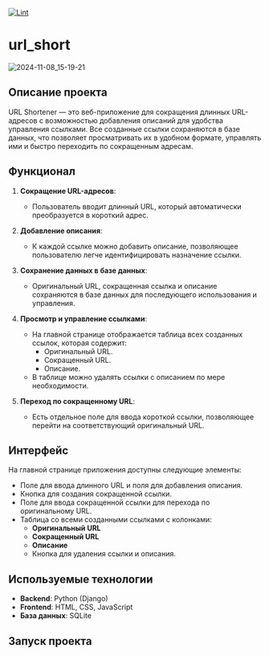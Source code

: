 [![Lint](https://github.com/Krd2024/url_short/actions/workflows/lint.yml/badge.svg)](https://github.com/Krd2024/url_short/actions/workflows/lint.yml)
# url_short

![2024-11-08_15-19-21](https://github.com/user-attachments/assets/b25061de-54a8-4cff-989f-46815079006b)

## Описание проекта

URL Shortener — это веб-приложение для сокращения длинных URL-адресов с возможностью добавления описаний для удобства управления ссылками. Все созданные ссылки сохраняются в базе данных, что позволяет просматривать их в удобном формате, управлять ими и быстро переходить по сокращенным адресам.

## Функционал

1. **Сокращение URL-адресов**:
   - Пользователь вводит длинный URL, который автоматически преобразуется в короткий адрес.

2. **Добавление описания**:
   - К каждой ссылке можно добавить описание, позволяющее пользователю легче идентифицировать назначение ссылки.

3. **Сохранение данных в базе данных**:
   - Оригинальный URL, сокращенная ссылка и описание сохраняются в базе данных для последующего использования и управления.

4. **Просмотр и управление ссылками**:
   - На главной странице отображается таблица всех созданных ссылок, которая содержит:
     - Оригинальный URL.
     - Сокращенный URL.
     - Описание.
   - В таблице можно удалять ссылки с описанием по мере необходимости.

5. **Переход по сокращенному URL**:
   - Есть отдельное поле для ввода короткой ссылки, позволяющее перейти на соответствующий оригинальный URL.

## Интерфейс

На главной странице приложения доступны следующие элементы:

- Поле для ввода длинного URL и поля для добавления описания.
- Кнопка для создания сокращенной ссылки.
- Поле для ввода сокращенной ссылки для перехода по оригинальному URL.
- Таблица со всеми созданными ссылками с колонками:
  - **Оригинальный URL**
  - **Сокращенный URL**
  - **Описание**
  - Кнопка для удаления ссылки и описания.

## Используемые технологии

- **Backend**: Python (Django)
- **Frontend**: HTML, CSS, JavaScript
- **База данных**: SQLite

## Запуск проекта


